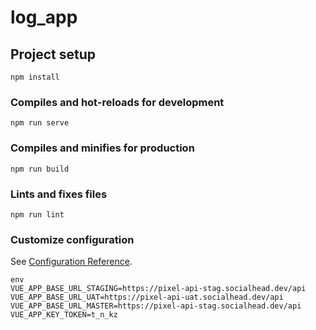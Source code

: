 # log_app

## Project setup
```
npm install
```

### Compiles and hot-reloads for development
```
npm run serve
```

### Compiles and minifies for production
```
npm run build
```

### Lints and fixes files
```
npm run lint
```

### Customize configuration
See [Configuration Reference](https://cli.vuejs.org/config/).

```
env
VUE_APP_BASE_URL_STAGING=https://pixel-api-stag.socialhead.dev/api
VUE_APP_BASE_URL_UAT=https://pixel-api-uat.socialhead.dev/api
VUE_APP_BASE_URL_MASTER=https://pixel-api-stag.socialhead.dev/api
VUE_APP_KEY_TOKEN=t_n_kz
```
